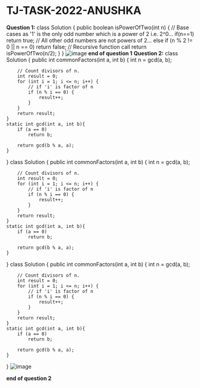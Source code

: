 # TJ-TASK-2022-ANUSHKA
**Question 1:**
class Solution {
    public boolean isPowerOfTwo(int n) {
        // Base cases as '1' is the only odd number which is a power of 2 i.e. 2^0...
        if(n==1)
            return true;
        // All other odd numbers are not powers of 2...
        else if (n % 2 != 0 || n == 0)
            return false;
        // Recursive function call
        return isPowerOfTwo(n/2);
    }
}
![image](https://user-images.githubusercontent.com/118106624/201599415-5e0d28e0-4877-469e-a4c6-6b9cdf32425c.png)
**end of question 1**
**Question 2:**
class Solution {
    public int commonFactors(int a, int b) {
        int n = gcd(a, b);
 
        // Count divisors of n.
        int result = 0;
        for (int i = 1; i <= n; i++) {
            // if 'i' is factor of n
            if (n % i == 0) {
                result++;
            }
        }
        return result;
    }
    static int gcd(int a, int b){
        if (a == 0)
            return b;
 
        return gcd(b % a, a);
    }
}
class Solution {
    public int commonFactors(int a, int b) {
        int n = gcd(a, b);
 
        // Count divisors of n.
        int result = 0;
        for (int i = 1; i <= n; i++) {
            // if 'i' is factor of n
            if (n % i == 0) {
                result++;
            }
        }
        return result;
    }
    static int gcd(int a, int b){
        if (a == 0)
            return b;
 
        return gcd(b % a, a);
    }
}
class Solution {
    public int commonFactors(int a, int b) {
        int n = gcd(a, b);
 
        // Count divisors of n.
        int result = 0;
        for (int i = 1; i <= n; i++) {
            // if 'i' is factor of n
            if (n % i == 0) {
                result++;
            }
        }
        return result;
    }
    static int gcd(int a, int b){
        if (a == 0)
            return b;
 
        return gcd(b % a, a);
    }
}
![image](https://user-images.githubusercontent.com/118106624/201597882-04a26fa5-5883-477f-872f-1fae064566f9.png)

**end of question 2**
